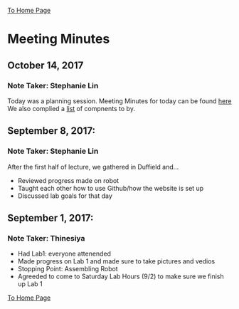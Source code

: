 [To Home Page](./index.md)

# Meeting Minutes

## October 14, 2017
### Note Taker: Stephanie Lin
Today was a planning session.
Meeting Minutes for today can be found [here](https://docs.google.com/a/cornell.edu/document/d/e/2PACX-1vR0ULjq8UL7HCRwgKsT7qAMeCElcVcJBG4LnIYyhwdlr8q4zeIrz-Sm8EMQsv-CVv9oksoZ9HfDVCy5/pub)
We also complied a [list](https://docs.google.com/a/cornell.edu/spreadsheets/d/e/2PACX-1vSTQp0IG7Iwsusa700l3QNW1hzmw4rRXlBD25loEtV3EYwyXNp-MmKyH7rM3DGJ_d92AQiNVMZ2jJDK/pubhtml) of compnents to by.

## September 8, 2017:
### Note Taker: Stephanie Lin
After the first half of lecture, we gathered in Duffield and…
* Reviewed progress made on robot
* Taught each other how to use Github/how the website is set up
* Discussed lab goals for that day

## September 1, 2017:
### Note Taker: Thinesiya
* Had Lab1: everyone attenended 
* Made progress on Lab 1 and made sure to take pictures and vedios
* Stopping Point: Assembling Robot
* Agreeded to come to Saturday Lab Hours (9/2) to make sure we finish up Lab 1



[To Home Page](./index.md)
